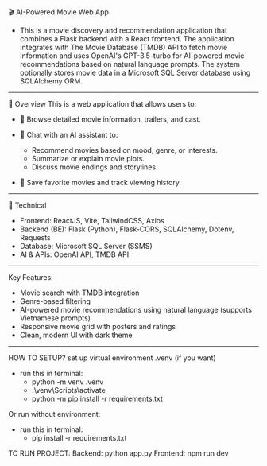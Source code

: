 🎬 AI-Powered Movie Web App
- This is a movie discovery and recommendation application that combines a Flask backend with a React frontend. The application integrates with The Movie Database (TMDB) API to fetch movie information and uses OpenAI's GPT-3.5-turbo for AI-powered movie recommendations based on natural language prompts. The system optionally stores movie data in a Microsoft SQL Server database using SQLAlchemy ORM.
------------------------------------------------------------------------
🚀 Overview
This is a web application that allows users to:

- 🎥 Browse detailed movie information, trailers, and cast.

- 🤖 Chat with an AI assistant to:
  + Recommend movies based on mood, genre, or interests.
  + Summarize or explain movie plots.
  + Discuss movie endings and storylines.

- 💾 Save favorite movies and track viewing history.
--------------------------------------------------------------------------
🧩 Technical
- Frontend: ReactJS, Vite, TailwindCSS, Axios
- Backend (BE): Flask (Python), Flask-CORS, SQLAlchemy, Dotenv, Requests
- Database: Microsoft SQL Server (SSMS)
- AI & APIs: OpenAI API, TMDB API
----------------------------------------------------------------------------
Key Features:

- Movie search with TMDB integration
- Genre-based filtering
- AI-powered movie recommendations using natural language (supports Vietnamese prompts)
- Responsive movie grid with posters and ratings
- Clean, modern UI with dark theme


----------------------------------------------------------------------------
HOW TO SETUP?
set up virtual environment .venv (if you want)
- run this in terminal:
  + python -m venv .venv
  + .\venv\Scripts\activate
  + python -m pip install -r requirements.txt
 
Or run without environment:
- run this in terminal:
  + pip install -r requirements.txt
 
TO RUN PROJECT:
Backend: python app.py
Frontend: npm run dev


